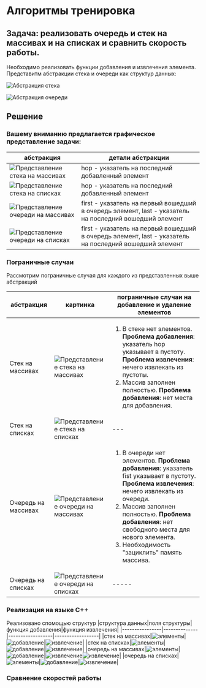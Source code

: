 # Алгоритмы тренировка

## Задача: реализовать очередь и стек на массивах и на списках и сравнить скорость работы.

Необходимо реализовать функции добавления и извлечения элемента.
Представитм абстракции стека и очереди как структур данных:

![Абстракция стека](Readme_img/stack.png)

![Абстракция очереди](Readme_img/queue.png)


## Решение

### Вашему вниманию предлагается графическое представление задачи:
|абстракция|детали абстракции|
|----------|-----------------|
|![Представление стека на массивах](Readme_img/stack_on_array.png)|hop - указатель на последний добавленный элемент|
|![Представление стека на списках](Readme_img/stack_on_list.png)|hop - указатель на последний добавленный элемент|
|![Представление очереди на массивах](Readme_img/queue_on_array.png)|first - указатель на первый вошедший в очередь элемент, last - указатель на последний вошедший элемент|
|![Представление очереди на списках](Readme_img/queue_on_list.png)|first - указатель на первый вошедший в очередь элемент, last - указатель на последний вошедший элемент|

### Пограничные случаи
Рассмотрим пограничные случая для каждого из представленных выше абстракций

|абстракция|картинка|пограничные случаи на добавление и удаление элементов|
|----------|--------|------------------|
|Стек на массивах|![Представление стека на массивах](Readme_img/stack_on_array.png)|<ol><li>В стеке нет элементов. **Проблема добавления**: указатель hop указывает в пустоту. **Проблема извлечения**: нечего извлекать из пустоты.</li> <li>Массив заполнен полностью. **Проблема добавления**: нет места для добавления.</li></ol>|
|Стек на списках|![Представление стека на списках](Readme_img/stack_on_list.png)|---|
|Очередь на массивах|![Представление очереди на массивах](Readme_img/queue_on_array.png)|<ol><li>В очереди нет элементов. **Проблема добавления**: указатель fist указывает в пустоту. **Проблема извлечения**: нечего извлекать из очереди.</li><li>Массив заполнен полностью. **Проблема добавления**: нет свободного места для нового элемента.</li><li>Необходимость "зациклить" память массива.</li></ol>|
|Очередь на списках|![Представление очереди на списках](Readme_img/queue_on_list.png)|-----|

### Реализация на языке C++
Реализовано спомощью структур
|структура данных|поля структуры|функция добавления|функция извлечения|
|----------------|--------------|------------------|------------------|
|стек на массивах|![элементы](Readme_img/stack_array_elm.png)|![добавление](Readme_img/stack_array_add.png)|![извлечение](Readme_img/stack_array_get.png)|
|стек на списках|![элементы](Readme_img/stack_list_elm.png)|![добавление](Readme_img/stack_list_add.png)|![извлечение](Readme_img/stack_list_get.png)|
|очередь на массивах|![элементы](Readme_img/queue_array_elm.png)|![добавление](Readme_img/queue_array_add.png)|![извлечение](Readme_img/queue_array_get1.png)![извлечение](Readme_img/queue_array_get2.png)|
|очередь на списках|![элементы](Readme_img/queue_list_elm.png)|![добавление](Readme_img/queue_list_add.png)|![извлечение](Readme_img/queue_list_get.png)|

### Сравнение скоростей работы
